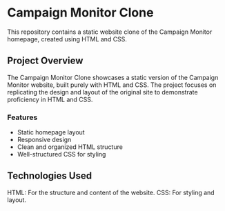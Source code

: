 # Campaign Monitor Clone
This repository contains a static website clone of the Campaign Monitor homepage, created using HTML and CSS.

## Project Overview
The Campaign Monitor Clone showcases a static version of the Campaign Monitor website, built purely with HTML and CSS. The project focuses on replicating the design and layout of the original site to demonstrate proficiency in HTML and CSS.

### Features
- Static homepage layout
- Responsive design
- Clean and organized HTML structure
- Well-structured CSS for styling
## Technologies Used
HTML: For the structure and content of the website.
CSS: For styling and layout.
